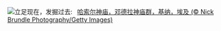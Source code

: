 ![](https://www.bing.com/th?id=OHR.DenderaTemple_ZH-CN3097745887_UHD.jpg&w=1000)立足现在，发掘过去:&nbsp;&ensp;[哈索尔神庙，邓德拉神庙群，基纳，埃及 (© Nick Brundle Photography/Getty Images)](https://www.bing.com/th?id=OHR.DenderaTemple_ZH-CN3097745887_UHD.jpg)
<br><br/>
